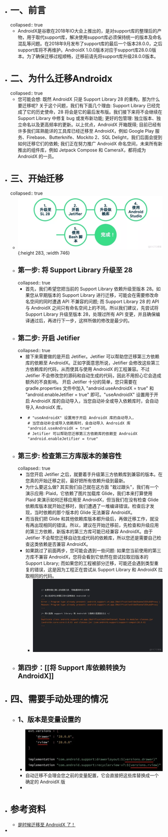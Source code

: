 - # 一、前言
  collapsed:: true
	- AndroidX是谷歌在2018年IO大会上推出的，是对support库的整理后的产物，用于取代support库，解决使用support库必须保持统一的版本及命名混乱等问题。在2018年9月发布了support库的最后一个版本28.0.0，之后support库将不再维护。AndroidX 1.0.0版本对应于support库28.0.0版本。为了确保迁移过程顺畅，迁移前请先将support库升级28.0.0版本。
- # 二、为什么迁移Androidx
  collapsed:: true
	- 您可能会想: 既然 AndroidX 只是 Support Library 28 的重构，那为什么要迁移呢? 关于这个问题，我们有下面几个理由:
	  Support Library 已经完成了它的历史使命，28 将会是它的最后发布版。我们接下来将不会继续在 Support Library 中修复 bug 或发布新功能;
	  更好的包管理: 独立版本、独立命名以及更高频率的更新。以上优点，AndroidX 开箱既得;
	  目前已经有许多我们耳熟能详的工具库已经迁移至 AndroidX，例如 Google Play 服务、Firebase、Butterknife、Mockito 2、SQL Delight，我们后面会提到如何迁移它们的依赖;
	  我们正在努力推广 AndroidX 命名空间，未来所有新推出的组件库，例如 Jetpack Compose 和 CameraX，都将成为 AndroidX 的一员。
- # 三、开始迁移
  collapsed:: true
	- ![image.png](../assets/image_1675323682817_0.png){:height 283, :width 746}
	- ## 第一步: 将 Support Library 升级至 28
	  collapsed:: true
		- 首先，我们希望您把当前的 Support Library 依赖升级至版本 28。如果您从早期版本的 Support Library 进行迁移，可能会在需要修改命名空间的同时遭遇 API 不兼容的问题; 而 Support Library 28 的 API 与 AndroidX 之间只有命名空间上的不同。所以我们建议，先尝试将 Support Library 升级至版本 28，处理过所有 API 变更，并且确保编译通过后，再进行下一步，这样所做的修改是最少的。
	- ## 第二步: 开启 Jetifier
	  collapsed:: true
		- 接下来需要做的是开启 Jetifier。Jetifier 可以帮助您迁移第三方依赖库的依赖至 AndroidX。正如字面意思所说，Jetifier 会修改这些第三方依赖库的代码，从而使其与使用 AndroidX 的工程兼容。不过 Jetifier 不会修改您的源码和自动生成的代码，因此不用担心它会造成额外的不良影响。
		  开启 Jetifier 十分的简单，您只需要在 gradle.properties 文件中加入 "android.useAndroidX = true" 和 "android.enableJetifier = true" 即可。"useAndroidX" 设置用于开启 AndroidX 库的自动导入，当您自动补全或导入依赖库时，会自动导入 AndroidX 库。
		- ```
		   # "useAndroidX" 设置用于开启 AndroidX 库的自动导入，
		   # 当您自动补全或导入依赖库时，会自动导入 AndroidX 库
		   "android.useAndroidX = true"
		   # Jetifier 可以帮助您迁移第三方依赖库的依赖至 AndroidX
		   "android.enableJetifier = true" 
		  ```
	- ## 第三步: 检查第三方库版本的兼容性
	  collapsed:: true
		- 当您开启 Jetifier 之后，就要着手升级第三方依赖库到兼容的版本。在您真的开始迁移之前，最好把所有依赖升级到最新。
		- 为什么要这么做? 其实我们自己就在这方面 "栽过跟头"，我们有一个演示应用: Plaid，它依赖了图片加载库 Glide，我们本来打算使用 ​ ​Plaid 来演示如何迁移应用至 AndroidX​​，但当我们在没有检查 Glide 依赖库版本就开始迁移时，我们遭遇了一堆编译错误。检查后才发现，当时依赖的那个版本的 Glide 无法兼容 AndroidX。
		- 而当我们把 Glide 和其他依赖库版本都升级后，再做迁移工作，就没有再出现相同的错误。所以，建议在开始迁移前，先检查和升级应用的第三方依赖，新版本的第三方库可能已经兼容 AndroidX。由于Jetifier 不会帮您迁移自动生成代码的依赖库，所以您还是需要自己检查这类依赖是否兼容 AndroidX。
		- 如果跳过了前面两步，您可能会遇到一些问题:
		  如果您当前使用的第三方库不兼容 AndroidX，您将会看到它依然在尝试拉取旧版本的 Support Library;
		  而如果您的工程被部分迁移，可能还会遇到类型重复的错误，这是因为工程正在尝试从 Support Library 和 AndroidX 拉取相同的代码。
			- ![image.png](../assets/image_1675393174165_0.png)
	- ## 第四步：[[将 Support 库依赖转换为 AndroidX]]
- # 四、需要手动处理的情况
	- ## 1、版本是变量设置的
		- ![image.png](../assets/image_1675405192706_0.png)
		- 自动迁移不会理会您之前的变量配置，它会直接把这些库替换成一个确定的 AndroidX 版
		-
- # 参考资料
	- [是时候迁移至 AndroidX 了！](https://blog.51cto.com/phyger/5276344)
-
